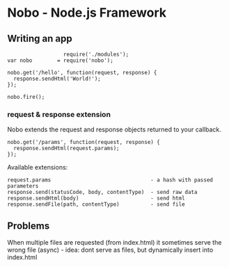 # Nobo - Node.js Framework

## Writing an app

                      require('./modules');
    var nobo        = require('nobo');
    
    nobo.get('/hello', function(request, response) {
      response.sendHtml('World!');
    });

    nobo.fire();

### request & response extension

Nobo extends the request and response objects returned to your callback.

    nobo.get('/params', function(request, response) {
      response.sendHtml(request.params);
    });

Available extensions:

    request.params                                - a hash with passed parameters
    response.send(statusCode, body, contentType)  - send raw data
    response.sendHtml(body)                       - send html
    response.sendFile(path, contentType)          - send file
    


## Problems
When multiple files are requested (from index.html) it sometimes serve the wrong file (async) - idea: dont serve as files, but dynamically insert into index.html